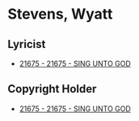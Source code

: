 # Stevens, Wyatt

## Lyricist

- [21675 - 21675 - SING UNTO GOD](/hymns/21675.md)

## Copyright Holder

- [21675 - 21675 - SING UNTO GOD](/hymns/21675.md)

